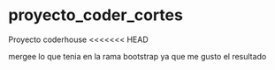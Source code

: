 # proyecto_coder_cortes
Proyecto coderhouse 
<<<<<<< HEAD

mergee lo que tenia en la rama bootstrap ya que me gusto el resultado
